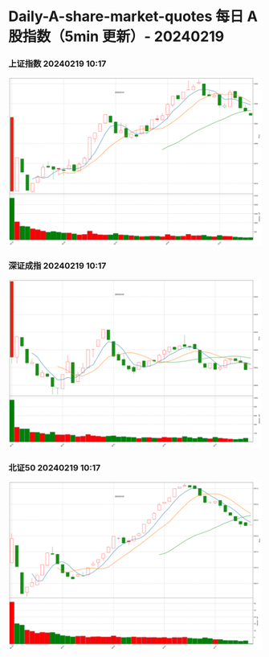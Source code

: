 
# Daily-A-share-market-quotes 每日 A 股指数（5min 更新）- 20240219

### 上证指数 20240219 10:17
![](./fig/2024/2/20240219-sh000001.png)

### 深证成指 20240219 10:17
![](./fig/2024/2/20240219-sz399001.png)

### 北证50 20240219 10:17
![](./fig/2024/2/20240219-bj899050.png)
